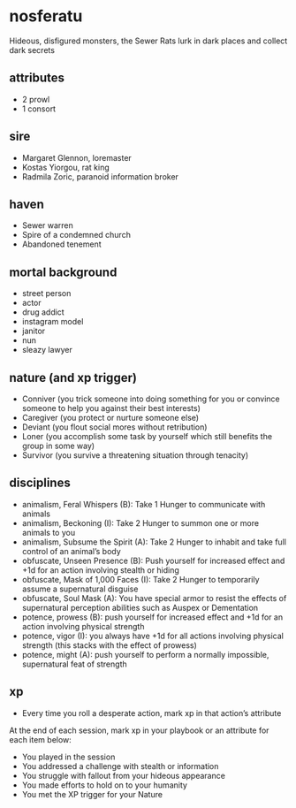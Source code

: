 # nosferatu

Hideous, disfigured monsters, the Sewer Rats lurk in dark places and collect dark secrets

## attributes

- 2 prowl
- 1 consort

## sire

- Margaret Glennon, loremaster
- Kostas Yiorgou, rat king
- Radmila Zoric, paranoid information broker

## haven

- Sewer warren
- Spire of a condemned church
- Abandoned tenement

## mortal background

- street person
- actor
- drug addict
- instagram model
- janitor
- nun
- sleazy lawyer

## nature (and xp trigger)

- Conniver (you trick someone into doing something for you or convince someone to help you against their best interests)
- Caregiver (you protect or nurture someone else)
- Deviant (you flout social mores without retribution)
- Loner (you accomplish some task by yourself which still benefits the group in some way)
- Survivor (you survive a threatening situation through tenacity)

## disciplines

- animalism, Feral Whispers (B): Take 1 Hunger to communicate with animals
- animalism, Beckoning (I): Take 2 Hunger to summon one or more animals to you
- animalism, Subsume the Spirit (A): Take 2 Hunger to inhabit and take full control of an animal’s body
- obfuscate, Unseen Presence (B): Push yourself for increased effect and +1d for an action involving stealth or hiding
- obfuscate, Mask of 1,000 Faces (I): Take 2 Hunger to temporarily assume a supernatural disguise
- obfuscate, Soul Mask (A): You have special armor to resist the effects of supernatural perception abilities such as Auspex or Dementation
- potence, prowess (B): push yourself for increased effect and +1d for an action involving physical strength
- potence, vigor (I): you always have +1d for all actions involving physical strength (this stacks with the effect of prowess)
- potence, might (A): push yourself to perform a normally impossible, supernatural feat of strength

## xp

- Every time you roll a desperate action, mark xp in that action’s attribute

At the end of each session, mark xp in your playbook or an attribute for each item below:

- You played in the session
- You addressed a challenge with stealth or information
- You struggle with fallout from your hideous
appearance
- You made efforts to hold on to your humanity
- You met the XP trigger for your Nature

